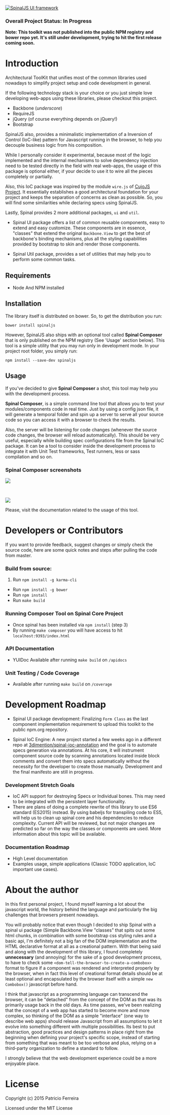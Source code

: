  [![SpinalJS UI framework](http://3dimention.github.io/spinal/images/logo.png)](http://3dimention.github.io/spinal)

### Overall Project Status: In Progress

**Note: This toolkit was not published into the public NPM registry and bower repo yet. It's still under development, trying to hit the first release coming soon.**

# Introduction

Architectural ToolKit that unifies most of the common libraries used nowadays to simplify project setup and code development in general.

If the following technology stack is your choice or you just simple love developing web-apps using these libraries, please checkout this project.

* Backbone (_underscore_)
* RequireJS
* jQuery (of course everything depends on jQuery!)
* Bootstrap

SpinalJS also, provides a minimalistic implementation of a Inversion of Control (IoC-like) pattern for Javascript running in the browser, to help you decouple business logic from his composition.

While I personally consider it experimental, because most of the logic implemented and the internal mechanisms to solve dependency injection need to be tested directly in the field with real web-apps, the usage of this package is optional either, if your decide to use it to wire all the pieces completely or partially.

Also, this IoC package was inspired by the module `wire.js` of [CujoJS Project](http://github.com/cujojs). It essentially establishes a good architectural foundation for your project and keeps the separation of concerns as clean as possible. So, you will find some similarities while declaring specs using SpinalJS.

Lastly, Spinal provides 2 more additional packages, `ui` and `util`.

* Spinal UI package offers a list of common reusable components, easy to extend and easy customize. These components are in essence, "classes" that extend the original ```Backbone.View``` to get the best of backbone's binding mechanisms, plus all the styling capabilities provided by bootstrap to skin and render those components.

* Spinal Util package, provides a set of utilities that may help you to perform some common tasks.

## Requirements

* Node And NPM installed

## Installation

The library itself is distributed on bower. So, to get the distribution you run:

`bower install spinaljs`

However, SpinalJS also ships with an optional tool called **Spinal Composer** that is only published on the NPM registry (See 'Usage' section below). This tool is a simple utility that you may run only in development mode. In your project root folder, you simply run:

`npm install --save-dev spinaljs`

## Usage

If you've decided to give **Spinal Composer** a shot, this tool may help you with the development process.

**Spinal Composer**, is a simple command line tool that allows you to test your modules/components code in real time. Just by using a config json file, it will generate a temporal folder and spin up a server to serve all your source code so you can access it with a browser to check the results.

Also, the server will be listening for code changes (whenever the source code changes, the browser will reload automatically). This should be very useful, especially while building spec configurations file from the Spinal IoC package.
It can be a tool to consider inside the development process to integrate it with Unit Test frameworks, Test runners, less or sass compilation and so on.

### Spinal Composer screenshots

![](http://3dimention.github.io/spinal/images/composer-ss-1.jpg)

<br/>

![](http://3dimention.github.io/spinal/images/composer-ss-2.jpg)

Please, visit the documentation related to the usage of this tool.

# Developers or Contributors

If you want to provide feedback, suggest changes or simply check the source code, here are some quick notes and steps after pulling the code from master.

### Build from source:

1. Run ```npm install -g karma-cli```
* Run ```npm install -g bower```
* Run ```npm install```
* Run ```make build```

### Running Composer Tool on Spinal Core Project

* Once spinal has been installed via ```npm install``` (step 3)
* By running ```make composer``` you will have access to hit ```localhost:9393/index.html```

### API Documentation

* YUIDoc Available after running ```make build``` on ```/apidocs```

### Unit Testing / Code Coverage

* Available after running ```make build``` on ```/coverage```

# Development Roadmap

* Spinal UI package development: Finalizing ```Form Class``` as the last component implementation requirement to upload this toolkit to the public npm.org repository.

* Spinal IoC Engine: A new project started a few weeks ago in a different repo at [3dimention/spinal-ioc-annotation](https://github.com/3dimention/spinal-ioc-annotation) and the goal is to automate specs generation via annotations. At his core, it will instrument component source code by scanning annotations located inside block comments and convert them into specs automatically without the necessity for the developer to create those manually. Development and the final manifesto are still in progress.

### Development Stretch Goals

* IoC API support for destroying Specs or Individual bones. This may need to be integrated with the persistent layer functionality.
* There are plans of doing a complete rewrite of this library to use ES6 standard (ES2015) instead. By using babeljs for transpiling code to ES5, will help us to clean up spinal core and his dependencies to reduce complexity.
Current API will be reviewed, but not major changes are predicted so far on the way the classes or components are used. More information about this topic will be available.

### Documentation Roadmap

* High Level documentation
* Examples usage, simple applications (Classic TODO application, IoC important use cases).

# About the author

In this first personal project, I found myself learning a lot about the javascript world, the history behind the language and particularly the big challenges that browsers present nowadays.

You will probably notice that even though I decided to ship Spinal with a spinal ui package (Simple Backbone.View "classes" that spits out some html chunks, in combination with some bootstrap css styling rules and a basic api, I'm definitely not a big fan of the DOM implementation and the HTML declarative format at all as a creational pattern.
With that being said and along with the development of this library, I found completely **unnecessary** (and annoying) for the sake of a good development process, to have to check some `<dom-tell-the-browser-to-create-a-combobox>` format to figure if a component was rendered and interpreted properly by the browser, when in fact this level of creational format details should be at least optional and encapsulated by the browser itself with a simple `new Combobox()` javascript before hand.

I think that javascript as a programming language can transcend the browser, it can be "detached" from the concept of the DOM as that was its primarily usage back in the old days.
As time passes, we've been realizing that the concept of a web app has started to become more and more complex, so thinking of the DOM as a simple "interface" (one way to describe web apps) should release Javascript from all assumptions to let it evolve  into something different with multiple possibilities.
Its best to put abstraction, good practices and design patterns in place right from the beginning when defining your project's specific scope, instead of starting from something that was meant to be too verbose and plus, relying on a third-party organization to define a standard to follow.

I strongly believe that the web development experience could be a more enjoyable place.

# License

Copyright (c) 2015 Patricio Ferreira

Licensed under the MIT License
